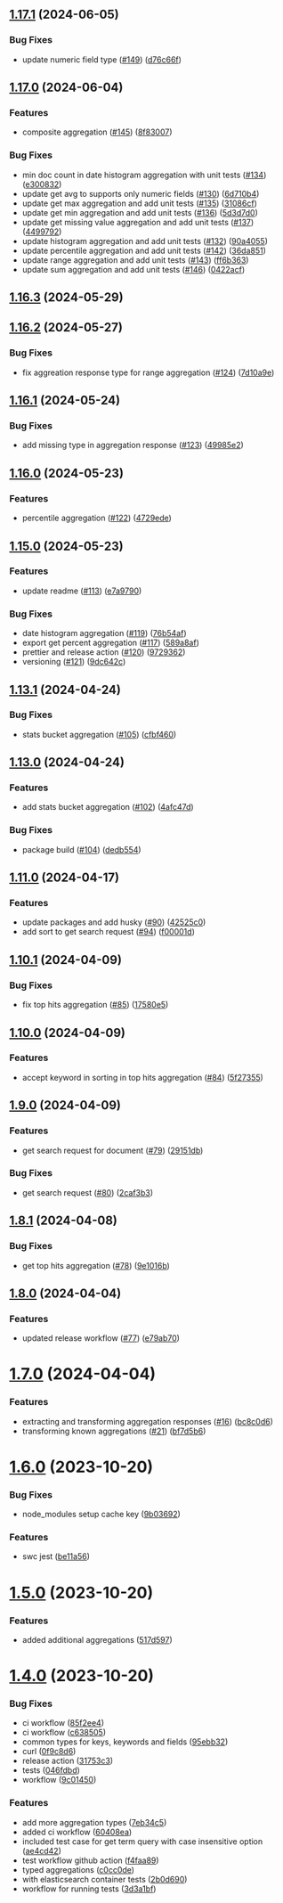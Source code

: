

## [1.17.1](https://github.com/codemask-labs/nestjs-elasticsearch/compare/v1.17.0...v1.17.1) (2024-06-05)


### Bug Fixes

* update numeric field type ([#149](https://github.com/codemask-labs/nestjs-elasticsearch/issues/149)) ([d76c66f](https://github.com/codemask-labs/nestjs-elasticsearch/commit/d76c66fc28d4895d85b3f0fa7aa1d26be5c61b66))

## [1.17.0](https://github.com/codemask-labs/nestjs-elasticsearch/compare/v1.16.3...v1.17.0) (2024-06-04)


### Features

* composite aggregation ([#145](https://github.com/codemask-labs/nestjs-elasticsearch/issues/145)) ([8f83007](https://github.com/codemask-labs/nestjs-elasticsearch/commit/8f83007eff1235ea0812e0150ac44cec92e39d2b))


### Bug Fixes

* min doc count in date histogram aggregation with unit tests ([#134](https://github.com/codemask-labs/nestjs-elasticsearch/issues/134)) ([e300832](https://github.com/codemask-labs/nestjs-elasticsearch/commit/e300832b4b28dfad57e32f325057b63ce8f7c99c))
* update get avg to supports only numeric fields ([#130](https://github.com/codemask-labs/nestjs-elasticsearch/issues/130)) ([6d710b4](https://github.com/codemask-labs/nestjs-elasticsearch/commit/6d710b49c07c9c9797603d9fb608ef5445681b16))
* update get max aggregation and add unit tests ([#135](https://github.com/codemask-labs/nestjs-elasticsearch/issues/135)) ([31086cf](https://github.com/codemask-labs/nestjs-elasticsearch/commit/31086cf386f67bff6f60d22cebd8abb614e532df))
* update get min aggregation and add unit tests  ([#136](https://github.com/codemask-labs/nestjs-elasticsearch/issues/136)) ([5d3d7d0](https://github.com/codemask-labs/nestjs-elasticsearch/commit/5d3d7d0a14c8590129a35d3d98b97d51175cb04d))
* update get missing value aggregation and add unit tests ([#137](https://github.com/codemask-labs/nestjs-elasticsearch/issues/137)) ([4499792](https://github.com/codemask-labs/nestjs-elasticsearch/commit/449979263a5811af547df952bc3197b3c8f36206))
* update histogram aggregation and add unit tests ([#132](https://github.com/codemask-labs/nestjs-elasticsearch/issues/132)) ([90a4055](https://github.com/codemask-labs/nestjs-elasticsearch/commit/90a4055bbb1a404911b0231af45b1160022a6202))
* update percentile aggregation and add unit tests  ([#142](https://github.com/codemask-labs/nestjs-elasticsearch/issues/142)) ([36da851](https://github.com/codemask-labs/nestjs-elasticsearch/commit/36da851aaa57316a1df6411bf36beaaee9004bdc))
* update range aggregation and add unit tests ([#143](https://github.com/codemask-labs/nestjs-elasticsearch/issues/143)) ([ff6b363](https://github.com/codemask-labs/nestjs-elasticsearch/commit/ff6b363c9c3c1788a3cafbe4bdea57ebfc02688d))
* update sum aggregation and add unit tests  ([#146](https://github.com/codemask-labs/nestjs-elasticsearch/issues/146)) ([0422acf](https://github.com/codemask-labs/nestjs-elasticsearch/commit/0422acf42987ebc1121d8e0e250c2a0aaea0b995))

## [1.16.3](https://github.com/codemask-labs/nestjs-elasticsearch/compare/v1.16.2...v1.16.3) (2024-05-29)

## [1.16.2](https://github.com/codemask-labs/nestjs-elasticsearch/compare/v1.16.1...v1.16.2) (2024-05-27)


### Bug Fixes

* fix aggreation response type for range aggregation ([#124](https://github.com/codemask-labs/nestjs-elasticsearch/issues/124)) ([7d10a9e](https://github.com/codemask-labs/nestjs-elasticsearch/commit/7d10a9e30897923f069b0dfb7884c4f381e00459))

## [1.16.1](https://github.com/codemask-labs/nestjs-elasticsearch/compare/v1.16.0...v1.16.1) (2024-05-24)


### Bug Fixes

* add missing type in aggregation response ([#123](https://github.com/codemask-labs/nestjs-elasticsearch/issues/123)) ([49985e2](https://github.com/codemask-labs/nestjs-elasticsearch/commit/49985e2957785ddb94dda7ee3e5e9a539f155931))

## [1.16.0](https://github.com/codemask-labs/nestjs-elasticsearch/compare/v1.15.0...v1.16.0) (2024-05-23)


### Features

* percentile aggregation ([#122](https://github.com/codemask-labs/nestjs-elasticsearch/issues/122)) ([4729ede](https://github.com/codemask-labs/nestjs-elasticsearch/commit/4729edeafe81f7083916bc1f122722745bbf6a49))

## [1.15.0](https://github.com/codemask-labs/nestjs-elasticsearch/compare/v1.13.1...v1.15.0) (2024-05-23)


### Features

* update readme ([#113](https://github.com/codemask-labs/nestjs-elasticsearch/issues/113)) ([e7a9790](https://github.com/codemask-labs/nestjs-elasticsearch/commit/e7a97904ad45af90649f0a2dbdf84e982f03d6d0))


### Bug Fixes

* date histogram aggregation ([#119](https://github.com/codemask-labs/nestjs-elasticsearch/issues/119)) ([76b54af](https://github.com/codemask-labs/nestjs-elasticsearch/commit/76b54af8957e7477adfa921b313036814adaad03))
* export get percent aggregation ([#117](https://github.com/codemask-labs/nestjs-elasticsearch/issues/117)) ([589a8af](https://github.com/codemask-labs/nestjs-elasticsearch/commit/589a8af5bb0989a324e8a570d591a3e29ed13026))
* prettier and release action ([#120](https://github.com/codemask-labs/nestjs-elasticsearch/issues/120)) ([9729362](https://github.com/codemask-labs/nestjs-elasticsearch/commit/972936208c9a908c2b0320782795f08318010d5b))
* versioning ([#121](https://github.com/codemask-labs/nestjs-elasticsearch/issues/121)) ([9dc642c](https://github.com/codemask-labs/nestjs-elasticsearch/commit/9dc642c260ed60e24547af0894bf5e56659c638a))

## [1.13.1](https://github.com/codemask-labs/nestjs-elasticsearch/compare/v1.13.0...v1.13.1) (2024-04-24)


### Bug Fixes

* stats bucket aggregation ([#105](https://github.com/codemask-labs/nestjs-elasticsearch/issues/105)) ([cfbf460](https://github.com/codemask-labs/nestjs-elasticsearch/commit/cfbf46051c244ba0509cf3b8baa890f626156594))

## [1.13.0](https://github.com/codemask-labs/nestjs-elasticsearch/compare/v1.11.0...v1.13.0) (2024-04-24)


### Features

* add stats bucket aggregation ([#102](https://github.com/codemask-labs/nestjs-elasticsearch/issues/102)) ([4afc47d](https://github.com/codemask-labs/nestjs-elasticsearch/commit/4afc47dfb43c683cfb1d1d34e1e2881b2c1a0856))


### Bug Fixes

* package build ([#104](https://github.com/codemask-labs/nestjs-elasticsearch/issues/104)) ([dedb554](https://github.com/codemask-labs/nestjs-elasticsearch/commit/dedb5543a69b5b1b280a58e303173ba6a9c8439c))

## [1.11.0](https://github.com/codemaskinc/nestjs-elasticsearch/compare/v1.10.1...v1.11.0) (2024-04-17)


### Features

*  update packages and add husky ([#90](https://github.com/codemaskinc/nestjs-elasticsearch/issues/90)) ([42525c0](https://github.com/codemaskinc/nestjs-elasticsearch/commit/42525c0ec203821483d7bbfd2a0f47a141e36fe9))
* add sort to get search request ([#94](https://github.com/codemaskinc/nestjs-elasticsearch/issues/94)) ([f00001d](https://github.com/codemaskinc/nestjs-elasticsearch/commit/f00001ddd54104a244b0183711ed8517fe49c9c0))

## [1.10.1](https://github.com/przemyslawwalczak/nestjs-elasticsearch/compare/v1.10.0...v1.10.1) (2024-04-09)


### Bug Fixes

* fix top hits aggregation ([#85](https://github.com/przemyslawwalczak/nestjs-elasticsearch/issues/85)) ([17580e5](https://github.com/przemyslawwalczak/nestjs-elasticsearch/commit/17580e59694f0c452ae1249a769703042f945848))

## [1.10.0](https://github.com/przemyslawwalczak/nestjs-elasticsearch/compare/v1.9.0...v1.10.0) (2024-04-09)


### Features

* accept keyword in sorting in top hits aggregation ([#84](https://github.com/przemyslawwalczak/nestjs-elasticsearch/issues/84)) ([5f27355](https://github.com/przemyslawwalczak/nestjs-elasticsearch/commit/5f27355ffd6726c3d34fbc236ad8c1ded11d301d))

## [1.9.0](https://github.com/przemyslawwalczak/nestjs-elasticsearch/compare/v1.8.1...v1.9.0) (2024-04-09)


### Features

* get search request for document ([#79](https://github.com/przemyslawwalczak/nestjs-elasticsearch/issues/79)) ([29151db](https://github.com/przemyslawwalczak/nestjs-elasticsearch/commit/29151db034a9f19ae7ae5fed7d57c09b7a15f6fc))


### Bug Fixes

* get search request ([#80](https://github.com/przemyslawwalczak/nestjs-elasticsearch/issues/80)) ([2caf3b3](https://github.com/przemyslawwalczak/nestjs-elasticsearch/commit/2caf3b3a28407fe487fec6e980c5a23ee58bd473))

## [1.8.1](https://github.com/przemyslawwalczak/nestjs-elasticsearch/compare/v1.8.0...v1.8.1) (2024-04-08)


### Bug Fixes

* get top hits aggregation ([#78](https://github.com/przemyslawwalczak/nestjs-elasticsearch/issues/78)) ([9e1016b](https://github.com/przemyslawwalczak/nestjs-elasticsearch/commit/9e1016b18d1a76a84f08bbb6a0afe249cd0335f6))

## [1.8.0](https://github.com/przemyslawwalczak/nestjs-elasticsearch/compare/v1.7.0...v1.8.0) (2024-04-04)


### Features

* updated release workflow ([#77](https://github.com/przemyslawwalczak/nestjs-elasticsearch/issues/77)) ([e79ab70](https://github.com/przemyslawwalczak/nestjs-elasticsearch/commit/e79ab709e4d97eafa172a2d0a7c13887cdc15eb4))

# [1.7.0](https://github.com/przemyslawwalczak/nestjs-elasticsearch/compare/v1.6.0...v1.7.0) (2024-04-04)


### Features

* extracting and transforming aggregation responses ([#16](https://github.com/przemyslawwalczak/nestjs-elasticsearch/issues/16)) ([bc8c0d6](https://github.com/przemyslawwalczak/nestjs-elasticsearch/commit/bc8c0d62f4a00cd268c4a806b5f9c2ed3715547f))
* transforming known aggregations ([#21](https://github.com/przemyslawwalczak/nestjs-elasticsearch/issues/21)) ([bf7d5b6](https://github.com/przemyslawwalczak/nestjs-elasticsearch/commit/bf7d5b66a3ef72e75696d905be28c507aff46eea))

# [1.6.0](https://github.com/przemyslawwalczak/nestjs-elasticsearch/compare/v1.5.0...v1.6.0) (2023-10-20)


### Bug Fixes

* node_modules setup cache key ([9b03692](https://github.com/przemyslawwalczak/nestjs-elasticsearch/commit/9b03692b45567dbc3b92903b4214ebc0579accda))


### Features

* swc jest ([be11a56](https://github.com/przemyslawwalczak/nestjs-elasticsearch/commit/be11a56e0c9685421937e25bcd8701bf72c775ef))

# [1.5.0](https://github.com/przemyslawwalczak/nestjs-elasticsearch/compare/v1.4.0...v1.5.0) (2023-10-20)


### Features

* added additional aggregations ([517d597](https://github.com/przemyslawwalczak/nestjs-elasticsearch/commit/517d597da9a7aa7a9b3756282f396e406cc64fa4))

# [1.4.0](https://github.com/przemyslawwalczak/nestjs-elasticsearch/compare/v1.3.0...v1.4.0) (2023-10-20)


### Bug Fixes

* ci workflow ([85f2ee4](https://github.com/przemyslawwalczak/nestjs-elasticsearch/commit/85f2ee490233e98266b67c1785b0938080b7a63c))
* ci workflow ([c638505](https://github.com/przemyslawwalczak/nestjs-elasticsearch/commit/c63850547f00c19befa88a0e79ad0279191ad34e))
* common types for keys, keywords and fields ([95ebb32](https://github.com/przemyslawwalczak/nestjs-elasticsearch/commit/95ebb32ca533a1b96d4c600f8a682c0c634098c7))
* curl ([0f9c8d6](https://github.com/przemyslawwalczak/nestjs-elasticsearch/commit/0f9c8d612b7146b6c8b0eaeaf5c5e0669452ce03))
* release action ([31753c3](https://github.com/przemyslawwalczak/nestjs-elasticsearch/commit/31753c34f247761f94e1ce5b88e07bcf0e82ab16))
* tests ([046fdbd](https://github.com/przemyslawwalczak/nestjs-elasticsearch/commit/046fdbdd85ceda48ba0fb1c414652c89e2f8783e))
* workflow ([9c01450](https://github.com/przemyslawwalczak/nestjs-elasticsearch/commit/9c01450f276503aad651559c8bd4917e1d9bafec))


### Features

* add more aggregation types ([7eb34c5](https://github.com/przemyslawwalczak/nestjs-elasticsearch/commit/7eb34c5d54798e49259208d2e4a07583db3eab0e))
* added ci workflow ([60408ea](https://github.com/przemyslawwalczak/nestjs-elasticsearch/commit/60408ea40ccf819a13aed7e085b34fda206381cb))
* included test case for get term query with case insensitive option ([ae4cd42](https://github.com/przemyslawwalczak/nestjs-elasticsearch/commit/ae4cd421a2960f4916f9b127c8d1f6edbebb14c8))
* test workflow github action ([f4faa89](https://github.com/przemyslawwalczak/nestjs-elasticsearch/commit/f4faa89a6ec5de16c4e22f869e2988d3f5f9120d))
* typed aggregations ([c0cc0de](https://github.com/przemyslawwalczak/nestjs-elasticsearch/commit/c0cc0ded48c59569535dc25ba65530a9beff7f5a))
* with elasticsearch container tests ([2b0d690](https://github.com/przemyslawwalczak/nestjs-elasticsearch/commit/2b0d69027d386bbbb7afa8306501a80da08caf0b))
* workflow for running tests ([3d3a1bf](https://github.com/przemyslawwalczak/nestjs-elasticsearch/commit/3d3a1bfda02074f4c8c44586f0779355b8418ca5))
